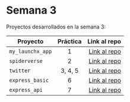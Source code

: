 
# Semana 3 

Proyectos desarrollados en la semana 3:

| Proyecto | Práctica | Link al repo |
| ------------- |:-------------:| -----:|
|`my_launchx_app`|1|[Link al repo](https://github.com/JulnCaraveo/my_launchx_app.git)|
|`spiderverse`|2|[Link al repo](https://github.com/JulnCaraveo/spiderverse)|
|`twitter`|3, 4, 5|[Link al repo](https://github.com/JulnCaraveo/twitter)|
|`express_basic`|6|[Link al repo](https://github.com/JulnCaraveo/express_basic)|
|`express_api`|7|[Link al repo](https://github.com/JulnCaraveo/express_api)|
